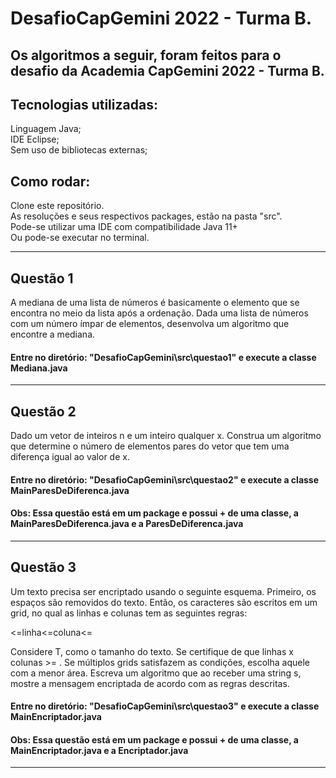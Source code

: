 # DesafioCapGemini 2022 - Turma B.

## Os algoritmos a seguir, foram feitos para o desafio da Academia CapGemini 2022 - Turma B.

## Tecnologias utilizadas:
Linguagem Java;<br>
IDE Eclipse;<br>
Sem uso de bibliotecas externas;

## Como rodar:
Clone este repositório.<br>
As resoluções e seus respectivos packages, estão na pasta "src".<br>
Pode-se utilizar uma IDE com compatibilidade Java 11+ <br>
Ou pode-se executar no terminal.

-------------------------------------------------------------------------------------
## Questão 1  

A mediana de uma lista de números é basicamente o elemento que se encontra no meio da lista após a ordenação. Dada uma lista de números com um número ímpar de elementos, desenvolva um algoritmo que encontre a mediana.

#### Entre no diretório: "DesafioCapGemini\src\questao1" e execute a classe Mediana.java

-------------------------------------------------------------------------------------

## Questão 2 

Dado um vetor de inteiros n e um inteiro qualquer x. Construa um algoritmo que determine o número de elementos pares do vetor que tem uma diferença igual ao valor de x.

#### Entre no diretório: "DesafioCapGemini\src\questao2" e execute a classe MainParesDeDiferenca.java 
#### Obs: Essa questão está em um package e possui + de uma classe, a MainParesDeDiferenca.java e a ParesDeDiferenca.java

-------------------------------------------------------------------------------------
## Questão 3  

Um texto precisa ser encriptado usando o seguinte esquema. Primeiro, os espaços são removidos do texto. Então, os caracteres são escritos em um grid, no qual as linhas e colunas tem as seguintes regras:

<=linha<=coluna<=

Considere T, como o tamanho do texto.
Se certifique de que linhas x colunas >= .
Se múltiplos grids satisfazem as condições, escolha aquele com a menor área.
Escreva um algoritmo que ao receber uma string s, mostre a mensagem encriptada de acordo com as regras descritas.

#### Entre no diretório: "DesafioCapGemini\src\questao3" e execute a classe MainEncriptador.java
#### Obs: Essa questão está em um package e possui + de uma classe, a MainEncriptador.java e a Encriptador.java

-------------------------------------------------------------------------------------
